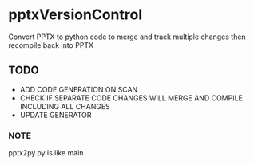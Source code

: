 # pptxVersionControl
Convert PPTX to python code to merge and track multiple changes then recompile back into PPTX

## TODO
- ADD CODE GENERATION ON SCAN
- CHECK IF SEPARATE CODE CHANGES WILL MERGE AND COMPILE INCLUDING ALL CHANGES
- UPDATE GENERATOR

### NOTE 
pptx2py.py is like main

